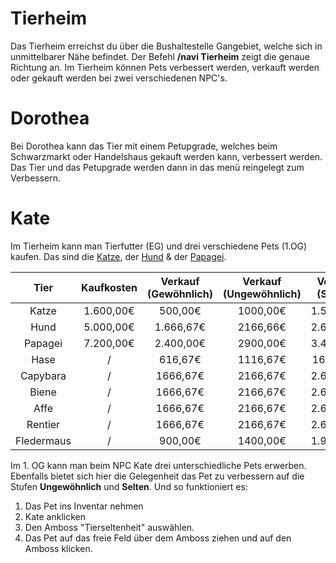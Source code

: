 # Tierheim

Das Tierheim erreichst du über die Bushaltestelle Gangebiet, welche sich in unmittelbarer Nähe befindet. Der Befehl **/navi Tierheim** zeigt die genaue Richtung an.
Im Tierheim können Pets verbessert werden, verkauft werden oder gekauft werden bei zwei verschiedenen NPC's.

# Dorothea

Bei Dorothea kann das Tier mit einem Petupgrade, welches beim Schwarzmarkt oder Handelshaus gekauft werden kann, verbessert werden. Das Tier und das Petupgrade werden dann in das menü reingelegt zum Verbessern.

# Kate

Im Tierheim kann man Tierfutter (EG) und drei verschiedene Pets (1.OG) kaufen. Das sind die [Katze](../../pages/pets/katze.md), der [Hund](../../pages/pets/hund.md) & der [Papagei](../../pages/pets/papagei.md).

| Tier | Kaufkosten | Verkauf (Gewöhnlich) | Verkauf (Ungewöhnlich) | Verkauf (Selten) | Verkauf (Episch) | Verkauf (Legendär) | Verkauf (Ultralegendär) |
|:-:|:-:|:-:|:-:|:-:|:-:|:-:|:-:|
| Katze | 1.600,00€ | 500,00€ | 1000,00€ | 1.500,00€ | 4.666,67€ | 7.833,33€ | 11.000,00€ |
| Hund | 5.000,00€ | 1.666,67€ | 2166,66€ | 2.666,67€ | 5.833,33€ | 9.000,0€ | 12.166,67€ |
| Papagei | 7.200,00€ | 2.400,00€ | 2900,00€ | 3.400,00€ | 6.566,67€ | 9733,33€ | 12.900,00€ |
| Hase | / | 616,67€ | 1116,67€ | 1616,67€ | 4783,33€ | 7.950,0€ | 11.116,67€ |
| Capybara | / | 1666,67€ | 2166,67€ | 2.666,67€ | 5.833,33€ | 9000,00€ | 12.166,67€ |
| Biene | / | 1666,67€ | 2166,67€ | 2.666,67€ | 5833,33€| 9.000,00€ | 12.166,67€ |
| Affe | / | 1666,67€ | 2166,67€ | 2.666,67€ | 5833,33€ | 9.000,00€ | 12.166,67€ |
| Rentier | / | 1666,67€ | 2166,67€ | 2.666,67€ | 5833,33€ |9.000,00€ | 12.166,67€ |
| Fledermaus | / | 900,00€ | 1400,00€ | 1.900,00€ | 5066,67€ | 8.233,33€ | 11.400,00€ |


Im 1. OG kann man beim NPC Kate drei unterschiedliche Pets erwerben. Ebenfalls bietet sich hier die Gelegenheit das Pet zu verbessern auf die Stufen **Ungewöhnlich** und **Selten**. Und so funktioniert es:

1. Das Pet ins Inventar nehmen
2. Kate anklicken
3. Den Amboss "Tierseltenheit" auswählen.
4. Das Pet auf das freie Feld über dem Amboss ziehen und auf den Amboss klicken.
